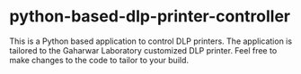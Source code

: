# python-based-dlp-printer-controller

This is a Python based application to control DLP printers. The application is tailored to the Gaharwar Laboratory customized DLP printer. Feel free to make changes to the code to tailor to your build.
